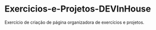# Exercicios-e-Projetos-DEVInHouse
 Exercício de criação de página organizadora de exercícios e projetos.
